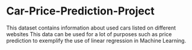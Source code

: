 # Car-Price-Prediction-Project
This dataset contains information about used cars listed on different websites This data can be used for a lot of purposes such as price prediction to exemplify the use of linear regression in Machine Learning.

